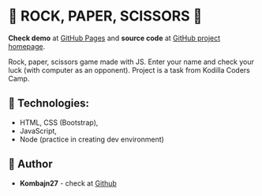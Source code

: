 # :game_die: ROCK, PAPER, SCISSORS :game_die:

**Check demo** at  [GitHub Pages](https://kombajn27.github.io/rock-paper-scissors/) and **source code** at [GitHub project homepage](https://kombajn27.github.io/rock-paper-scissors/).

Rock, paper, scissors game made with JS. Enter your name and check your luck (with computer as an opponent).
Project is a task from Kodilla Coders Camp.    

## :rocket: Technologies:
* HTML, CSS (Bootstrap),
* JavaScript,
* Node (practice in creating dev environment)

## :bust_in_silhouette: Author
* **Kombajn27** - check at [Github](https://github.com/Kombajn27)
